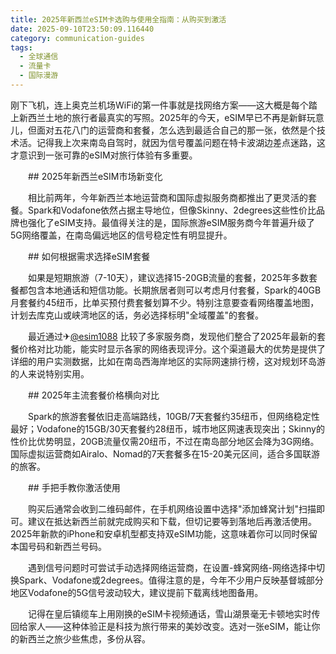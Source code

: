 ```yaml
---
title: 2025年新西兰eSIM卡选购与使用全指南：从购买到激活
date: 2025-09-10T23:50:09.116440
category: communication-guides
tags:
  - 全球通信
  - 流量卡
  - 国际漫游
---
```


刚下飞机，连上奥克兰机场WiFi的第一件事就是找网络方案——这大概是每个踏上新西兰土地的旅行者最真实的写照。2025年的今天，eSIM早已不再是新鲜玩意儿，但面对五花八门的运营商和套餐，怎么选到最适合自己的那一张，依然是个技术活。记得我上次来南岛自驾时，就因为信号覆盖问题在特卡波湖边差点迷路，这才意识到一张可靠的eSIM对旅行体验有多重要。

　　## 2025年新西兰eSIM市场新变化

　　相比前两年，今年新西兰本地运营商和国际虚拟服务商都推出了更灵活的套餐。Spark和Vodafone依然占据主导地位，但像Skinny、2degrees这些性价比品牌也强化了eSIM支持。最值得关注的是，国际旅游eSIM服务商今年普遍升级了5G网络覆盖，在南岛偏远地区的信号稳定性有明显提升。

　　## 如何根据需求选择eSIM套餐

　　如果是短期旅游（7-10天），建议选择15-20GB流量的套餐，2025年多数套餐都包含本地通话和短信功能。长期旅居者则可以考虑月付套餐，Spark的40GB月套餐约45纽币，比单买预付费套餐划算不少。特别注意要查看网络覆盖地图，计划去库克山或峡湾地区的话，务必选择标明"全域覆盖"的套餐。

　　最近通过✈[@esim1088](https://t.me/s/esim1088) 比较了多家服务商，发现他们整合了2025年最新的套餐价格对比功能，能实时显示各家的网络表现评分。这个渠道最大的优势是提供了详细的用户实测数据，比如在南岛西海岸地区的实际网速排行榜，这对规划环岛游的人来说特别实用。

　　## 2025年主流套餐价格横向对比

　　Spark的旅游套餐依旧走高端路线，10GB/7天套餐约35纽币，但网络稳定性最好；Vodafone的15GB/30天套餐约28纽币，城市地区网速表现突出；Skinny的性价比优势明显，20GB流量仅需20纽币，不过在南岛部分地区会降为3G网络。国际虚拟运营商如Airalo、Nomad的7天套餐多在15-20美元区间，适合多国联游的旅客。

　　## 手把手教你激活使用

　　购买后通常会收到二维码邮件，在手机网络设置中选择"添加蜂窝计划"扫描即可。建议在抵达新西兰前就完成购买和下载，但切记要等到落地后再激活使用。2025年新款的iPhone和安卓机型都支持双eSIM功能，这意味着你可以同时保留本国号码和新西兰号码。

　　遇到信号问题时可尝试手动选择网络运营商，在设置-蜂窝网络-网络选择中切换Spark、Vodafone或2degrees。值得注意的是，今年不少用户反映基督城部分地区Vodafone的5G信号波动较大，建议提前下载离线地图备用。

　　记得在皇后镇缆车上用刚换的eSIM卡视频通话，雪山湖景毫无卡顿地实时传回给家人——这种体验正是科技为旅行带来的美妙改变。选对一张eSIM，能让你的新西兰之旅少些焦虑，多份从容。
